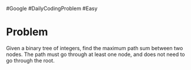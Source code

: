#Google #DailyCodingProblem #Easy 
# Problem

Given a binary tree of integers, find the maximum path sum between two nodes. The path must go through at least one node, and does not need to go through the root.